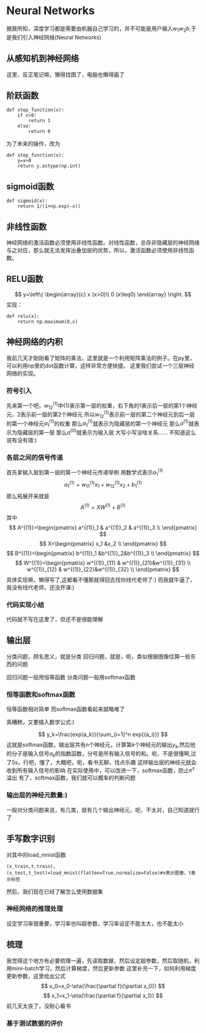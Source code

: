# Neural Networks

据我所知，深度学习都是需要由机器自己学习的，并不可能是用户输入$w_1w_2b$,于是我们引入神经网络(Neural Networks)

## 从感知机到神经网络

这里，反正笔记嘛，懒得找图了，电脑也懒得画了

## 阶跃函数

    def step_function(x):
        if x>0:
            return 1
        else:
            return 0
为了未来的操作，改为

    def step_function(x):
        y=x>0
        return y.astype(np.int)

## sigmoid函数

    def sigmoid(x):
        return 1/(1+np.exp(-x))

## 非线性函数

神经网络的激活函数必须使用非线性函数。对线性函数，总存非隐藏层的神经网络与之对应，那么就无法发挥出叠加层的优势，所以，激活函数必须使用非线性函数。

## RELU函数

$$
y=\left\{
\begin{array}{c}
x (x>0)\\
0 (x\leq0)
\end{array}
\right.
$$
实现：

    def relu(x):
        return np.maximum(0,x)

## 神经网络的内积

我前几天才刚刚看了矩阵的乘法，这里就是一个利用矩阵乘法的例子。在py里，可以利用np里的dot函数计算，这样非常方便快捷。
这里我们尝试一个三层神经网络的实现。

### 符号引入

先来第一个吧，$w^{(1)}_{1 2}$中(1)表示第一层的权重，右下角的1表示后一层的第1个神经元，2表示前一层的第2个神经元
所以$w^{(1)}_{1 2}$表示前一层的第二个神经元到后一层的第一个神经元$a^{(1)}_1$的权重
那么$a^{(1)}_1$就表示为隐藏层的第一个神经元
那么$a^{(1)}$就表示为隐藏层的第一层
那么$a^{(0)}$就表示为输入层
大写小写没啥关系……
不知道这么说有没有错:)

### 各层之间的信号传递

首先拿输入层到第一层的第一个神经元传递举例
用数学式表示$a^{(1)}_1$
$$
a^{(1)}_1=w^{(1)}_{1 1}x_1+w^{(1)}_{1 2}x_2+b^{(1)}_1
$$
那么拓展开来就是
$$
A^{(1)}=XW^{(1)}+B^{(1)}
$$
其中
$$
A^{(1)}=\begin{pmatrix} a^{(1)}_1 & a^{(1)}_2 & a^{(1)}_3  \\ \end{pmatrix}
$$
$$
X=\begin{pmatrix} x_1 &x_2 \\ \end{pmatrix}
$$
$$
B^{(1)}=\begin{pmatrix} b^{(1)}_1 &b^{(1)}_2&b^{(1)}_3  \\ \end{pmatrix}
$$
$$
W^{(1)}=\begin{pmatrix} w^{(1)}_{11} & w^{(1)}_{21}&w^{(1)}_{31} \\ w^{(1)}_{12} & w^{(1)}_{22}&w^{(1)}_{32} \\ \end{pmatrix}
$$
具体实现嘛，懒得写了,这都看不懂那就得回去找你线代老师了:)
而我就牛逼了，我没有线代老师，还没开课:)

### 代码实现小结

代码就不写在这里了，但还不是很能理解

## 输出层

分类问题，顾名思义，就是分类
回归问题，就是，呃，类似根据图像估算一些东西的问题

回归问题一般用恒等函数
分类问题一般用softmax函数

### 恒等函数和softmax函数

恒等函数相对简单
而softmax函数看起来就略难了

真糟糕，又要插入数学公式:)

$$
y_k=\frac{exp(a_k)}{\sum_{i=1}^n exp{(a_i)}}
$$
这就是softmax函数，输出层共有$n$个神经元，计算第$k$个神经元的输出$y_k$,然后他的分子是输入信号$a_k$的指数函数，分号是所有输入信号的和。呃，不是很懂啊,过了5s，行吧，懂了，大概吧，呃，看书无聊，找点乐趣
这样输出层的神经元就会收到所有输入信号的影响
在实际使用中，可以改进一下，softmax函数，防止$e^x$溢出
有了，softmax函数，我们就可以概率的判断问题

### 输出层的神经元数量:)

一般对分类问题来说，有几类，就有几个输出神经元，呃，不太对，自己知道就行了

## 手写数字识别

对其中的load_mnist函数

    (x_train,t_train),(x_test,t_test)=load_mnist(flatten=True,normalize=False)#x表示图像，t表示标签
然后，我们现在已经了解怎么使用数据集

### 神经网络的推理处理

设定学习率很重要，学习率也叫超参数，学习率设定不能太大，也不能太小

## 梳理

我觉得这个地方有必要梳理一遍，先读取数据，然后设定超参数，然后取随机，利用mini-batch学习，然后计算梯度，然后更新参数
这里补充一下，如何利用梯度更新参数，这里给出公式
$$
x_0=x_0-\eta{\frac{\partial f}{\partial x_0}}
$$
$$
x_1=x_1-\eta{\frac{\partial f}{\partial x_1}}
$$
前几天太丧了，没耐心看书

### 基于测试数据的评价

